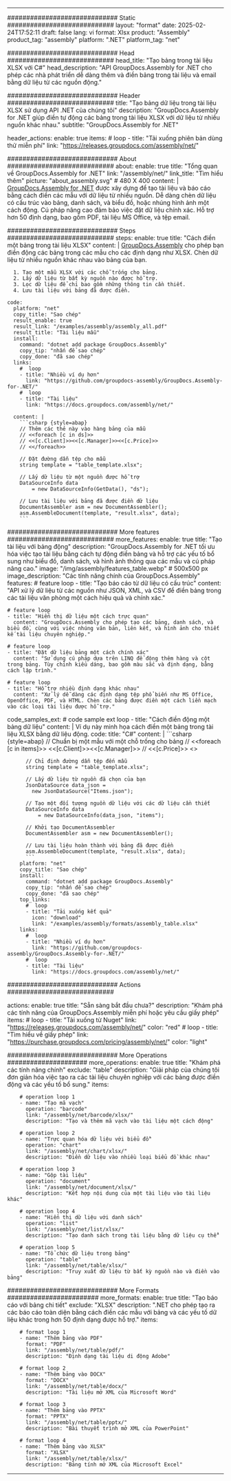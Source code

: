 



---
############################# Static ############################
layout: "format"
date:  2025-02-24T17:52:11
draft: false
lang: vi
format: Xlsx
product: "Assembly"
product_tag: "assembly"
platform: ".NET"
platform_tag: "net"

############################# Head ############################
head_title: "Tạo bảng trong tài liệu XLSX với C#"
head_description: "API GroupDocs.Assembly for .NET cho phép các nhà phát triển dễ dàng thêm và điền bảng trong tài liệu và email bằng dữ liệu từ các nguồn động."

############################# Header ############################
title: "Tạo bảng dữ liệu trong tài liệu XLSX sử dụng API .NET của chúng tôi" 
description: "GroupDocs.Assembly for .NET giúp điền tự động các bảng trong tài liệu XLSX với dữ liệu từ nhiều nguồn khác nhau."
subtitle: "GroupDocs.Assembly for .NET" 

header_actions:
  enable: true
  items:
    #  loop
    - title: "Tải xuống phiên bản dùng thử miễn phí"
      link: "https://releases.groupdocs.com/assembly/net/"
      
############################# About ############################
about:
    enable: true
    title: "Tổng quan về GroupDocs.Assembly for .NET"
    link: "/assembly/net/"
    link_title: "Tìm hiểu thêm"
    picture: "about_assembly.svg" # 480 X 400
    content: |
       [GroupDocs.Assembly for .NET](/assembly/net/) được xây dựng để tạo tài liệu và báo cáo bằng cách điền các mẫu với dữ liệu từ nhiều nguồn. Dễ dàng chèn dữ liệu có cấu trúc vào bảng, danh sách, và biểu đồ, hoặc nhúng hình ảnh một cách động. Cú pháp nâng cao đảm bảo việc đặt dữ liệu chính xác. Hỗ trợ hơn 50 định dạng, bao gồm PDF, tài liệu MS Office, và tệp email.

############################# Steps ############################
steps:
    enable: true
    title: "Cách điền một bảng trong tài liệu XLSX"
    content: |
      [GroupDocs.Assembly](/assembly/net/) cho phép bạn điền động các bảng trong các mẫu cho các định dạng như XLSX. Chèn dữ liệu từ nhiều nguồn khác nhau vào bảng của bạn.
      
      1. Tạo một mẫu XLSX với các chỗ trống cho bảng.
      2. Lấy dữ liệu từ bất kỳ nguồn nào được hỗ trợ.
      3. Lọc dữ liệu để chỉ bao gồm những thông tin cần thiết.
      4. Lưu tài liệu với bảng đã được điền.
   
    code:
      platform: "net"
      copy_title: "Sao chép"
      result_enable: true
      result_link: "/examples/assembly/assembly_all.pdf"
      result_title: "Tài liệu mẫu"
      install:
        command: "dotnet add package GroupDocs.Assembly"
        copy_tip: "nhấn để sao chép"
        copy_done: "đã sao chép"
      links:
        #  loop
        - title: "Nhiều ví dụ hơn"
          link: "https://github.com/groupdocs-assembly/GroupDocs.Assembly-for-.NET/"
        #  loop
        - title: "Tài liệu"
          link: "https://docs.groupdocs.com/assembly/net/"
          
      content: |
        ```csharp {style=abap}
        // Thêm các thẻ này vào hàng bảng của mẫu
        // <<foreach [c in ds]>>
        // <<[c.Client]>><<[c.Manager]>><<[c.Price]>>
        // <</foreach>>

        // Đặt đường dẫn tệp cho mẫu
        string template = "table_template.xlsx";

        // Lấy dữ liệu từ một nguồn được hỗ trợ
        DataSourceInfo data 
            = new DataSourceInfo(GetData(), "ds");

        // Lưu tài liệu với bảng đã được điền dữ liệu
        DocumentAssembler asm = new DocumentAssembler();
        asm.AssembleDocument(template, "result.xlsx", data);
        ```            

############################# More features ############################
more_features:
  enable: true
  title: "Tạo tài liệu với bảng động"
  description: "GroupDocs.Assembly for .NET tối ưu hóa việc tạo tài liệu bằng cách tự động điền bảng và hỗ trợ các yếu tố bổ sung như biểu đồ, danh sách, và hình ảnh thông qua các mẫu và cú pháp nâng cao."
  image: "/img/assembly/features_table.webp" # 500x500 px
  image_description: "Các tính năng chính của GroupDocs.Assembly"
  features:
    # feature loop
    - title: "Tạo báo cáo từ dữ liệu có cấu trúc"
      content: "API xử lý dữ liệu từ các nguồn như JSON, XML, và CSV để điền bảng trong các tài liệu văn phòng một cách hiệu quả và chính xác."

    # feature loop
    - title: "Hiển thị dữ liệu một cách trực quan"
      content: "GroupDocs.Assembly cho phép tạo các bảng, danh sách, và biểu đồ, cùng với việc nhúng văn bản, liên kết, và hình ảnh cho thiết kế tài liệu chuyên nghiệp."

    # feature loop
    - title: "Đặt dữ liệu bảng một cách chính xác"
      content: "Sử dụng cú pháp dựa trên LINQ để động thêm hàng và cột trong bảng. Tùy chỉnh kiểu dáng, bao gồm màu sắc và định dạng, bằng cách lập trình."

    # feature loop
    - title: "Hỗ trợ nhiều định dạng khác nhau"
      content: "Xử lý dễ dàng các định dạng tệp phổ biến như MS Office, OpenOffice, PDF, và HTML. Chèn các bảng được điền một cách liền mạch vào các loại tài liệu được hỗ trợ."
      
  code_samples_ext:
    # code sample ext loop
    - title: "Cách điền động một bảng dữ liệu"
      content: |
        Ví dụ này minh họa cách điền một bảng trong tài liệu XLSX bằng dữ liệu động.
      code:
        title: "C#"
        content: |
          ```csharp {style=abap}
          // Chuẩn bị một mẫu với một chỗ trống cho bảng
          // <<foreach [c in items]>> <<[c.Client]>><<[c.Manager]>>
          // <<[c.Price]>> <</foreach>>

          // Chỉ định đường dẫn tệp đến mẫu
          string template = "table_template.xlsx";

          // Lấy dữ liệu từ nguồn đã chọn của bạn
          JsonDataSource data_json = 
            new JsonDataSource("Items.json");

          // Tạo một đối tượng nguồn dữ liệu với các dữ liệu cần thiết
          DataSourceInfo data 
              = new DataSourceInfo(data_json, "items");

          // Khởi tạo DocumentAssembler
          DocumentAssembler asm = new DocumentAssembler();

          // Lưu tài liệu hoàn thành với bảng đã được điền
          asm.AssembleDocument(template, "result.xlsx", data);
          ```
        platform: "net"
        copy_title: "Sao chép"
        install:
          command: "dotnet add package GroupDocs.Assembly"
          copy_tip: "nhấn để sao chép"
          copy_done: "đã sao chép"
        top_links:
          #  loop
          - title: "Tải xuống kết quả"
            icon: "download"
            link: "/examples/assembly/formats/assembly_table.xlsx"
        links:
          #  loop
          - title: "Nhiều ví dụ hơn"
            link: "https://github.com/groupdocs-assembly/GroupDocs.Assembly-for-.NET/"
          #  loop
          - title: "Tài liệu"
            link: "https://docs.groupdocs.com/assembly/net/"
            

            


############################# Actions ############################

actions:
  enable: true
  title: "Sẵn sàng bắt đầu chưa?"
  description: "Khám phá các tính năng của GroupDocs.Assembly miễn phí hoặc yêu cầu giấy phép"
  items:
    #  loop
    - title: "Tải xuống từ Nuget"
      link: "https://releases.groupdocs.com/assembly/net/"
      color: "red"
        #  loop
    - title: "Tìm hiểu về giấy phép"
      link: "https://purchase.groupdocs.com/pricing/assembly/net/"
      color: "light"


############################# More Operations #####################
more_operations:
    enable: true
    title: "Khám phá các tính năng chính"
    exclude: "table"
    description: "Giải pháp của chúng tôi đơn giản hóa việc tạo ra các tài liệu chuyên nghiệp với các bảng được điền động và các yếu tố bổ sung."
    items: 
          
        # operation loop 1
        - name: "Tạo mã vạch"
          operation: "barcode"
          link: "/assembly/net/barcode/xlsx/"
          description: "Tạo và thêm mã vạch vào tài liệu một cách động"

        # operation loop 2
        - name: "Trực quan hóa dữ liệu với biểu đồ"
          operation: "chart"
          link: "/assembly/net/chart/xlsx/"
          description: "Điền dữ liệu vào nhiều loại biểu đồ khác nhau"

        # operation loop 3
        - name: "Gộp tài liệu"
          operation: "document"
          link: "/assembly/net/document/xlsx/"
          description: "Kết hợp nội dung của một tài liệu vào tài liệu khác"

        # operation loop 4
        - name: "Hiển thị dữ liệu với danh sách"
          operation: "list"
          link: "/assembly/net/list/xlsx/"
          description: "Tạo danh sách trong tài liệu bằng dữ liệu cụ thể"

        # operation loop 5
        - name: "Tổ chức dữ liệu trong bảng"
          operation: "table"
          link: "/assembly/net/table/xlsx/"
          description: "Truy xuất dữ liệu từ bất kỳ nguồn nào và điền vào bảng"
         
          
############################# More Formats ########################
more_formats:
    enable: true
    title: "Tạo báo cáo với bảng chi tiết"
    exclude: "XLSX"
    description: ".NET cho phép tạo ra các báo cáo toàn diện bằng cách điền các mẫu với bảng và các yếu tố dữ liệu khác trong hơn 50 định dạng được hỗ trợ."
    items: 
          
        # format loop 1
        - name: "Thêm bảng vào PDF"
          format: "PDF"
          link: "/assembly/net/table/pdf/"
          description: "Định dạng tài liệu di động Adobe"
          
        # format loop 2
        - name: "Thêm bảng vào DOCX"
          format: "DOCX"
          link: "/assembly/net/table/docx/"
          description: "Tài liệu mở XML của Microsoft Word"
          
        # format loop 3
        - name: "Thêm bảng vào PPTX"
          format: "PPTX"
          link: "/assembly/net/table/pptx/"
          description: "Bài thuyết trình mở XML của PowerPoint"
          
        # format loop 4
        - name: "Thêm bảng vào XLSX"
          format: "XLSX"
          link: "/assembly/net/table/xlsx/"
          description: "Bảng tính mở XML của Microsoft Excel"


          

---